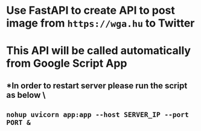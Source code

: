 # Use FastAPI to create API to post image from `https://wga.hu` to Twitter
# This API will be called automatically from Google Script App

## *In order to restart server please run the script as below \
## `nohup uvicorn app:app --host SERVER_IP --port PORT &`